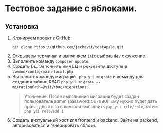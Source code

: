 # Тестовое задание с яблоками.

## Установка


1. Клонируем проект с GitHub:
    ````
    git clone https://github.com/jechevit/testApple.git
    ````
2. Открываем терминал и выполняем ```` init ```` выбрав  ```` dev ```` окружение.
3. Выполнить команду  ````composer update````.
4. Создать БД. Заполнить имя БД и реквизиты доступа в ````common/config/main-local.php````
5. Выполнить команду миграций ```` php yii migrate```` и команду для создания таблиц RBAC ````php yii migrate --migrationPath=@yii/rbac/migrations````.
   > Уточнение. После выполнения миграции будет создан пользователь admin (password: 567890). Ему нужно будет дать права, для этого в консоли выполнить ````php yii role/role````, затем ````php yii role/add 1````
6. Создать виртуальный хост для frontend и backend. Зайти на backend, авторизоваться и генерировать яблоки.
